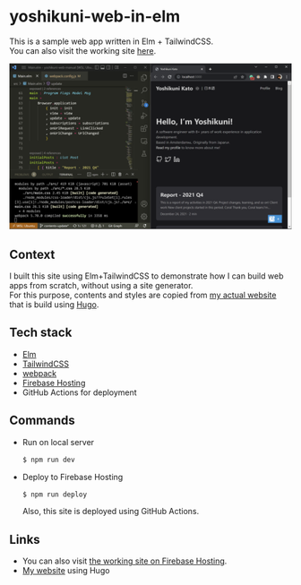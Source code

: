 # yoshikuni-web-in-elm

This is a sample web app written in Elm + TailwindCSS.  
You can also visit the working site [here](https://yoshikuni-web.web.app/).  

![](./YoshikuniWebManual.png)

## Context
I built this site using Elm+TailwindCSS to demonstrate how I can build web apps from scratch, without using a site generator.  
For this purpose, contents and styles are copied from [my actual website](https://yoshikuni-web.com/) that is build using [Hugo](https://gohugo.io/). 

## Tech stack
- [Elm](https://elm-lang.org/)
- [TailwindCSS](https://tailwindcss.com/)
- [webpack](https://webpack.js.org/)
- [Firebase Hosting](https://firebase.google.com/docs/hosting)
- GitHub Actions for deployment

## Commands
- Run on local server
  ```sh
  $ npm run dev
  ```

- Deploy to Firebase Hosting
  ```sh
  $ npm run deploy
  ```
  Also, this site is deployed using GitHub Actions.

## Links
- You can also visit [the working site on Firebase Hosting](https://yoshikuni-web.web.app/).  
- [My website](https://yoshikuni-web.com/) using Hugo
